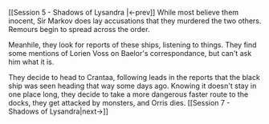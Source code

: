[[Session 5 - Shadows of Lysandra |<-prev]]
While most believe them inocent, Sir Markov does lay accusations that they murdered the two others. Remours begin to spread across the order.

Meanhile, they look for reports of these ships, listening to things. They find some mentions of Lorien Voss on Baelor's correspondance, but can't ask him what it is.

They decide to head to Crantaa, following leads in the reports that the black ship was seen heading that way some days ago. Knowing it doesn't stay in one place long, they decide to take a more dangerous faster route to the docks, they get attacked by monsters, and Orris dies.
[[Session 7 - Shadows of Lysandra|next->]]